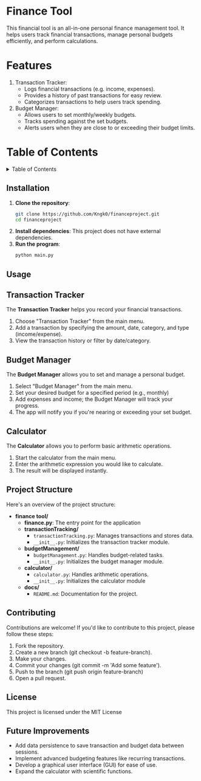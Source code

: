 # Finance Tool
This financial tool is an all-in-one personal finance management tool. It helps users track financial transactions, manage personal budgets efficiently, and perform calculations.

# Features

1. Transaction Tracker:
   - Logs financial transactions (e.g. income, expenses).
   - Provides a history of past transactions for easy review.
   - Categorizes transactions to help users track spending.
2. Budget Manager:
   - Allows users to set monthly/weekly budgets.
   - Tracks spending against the set budgets.
   - Alerts users when they are close to or exceeding their budget limits.
  
# Table of Contents

<details>
   <Summary>Table of Contents</Summary>

   - [Installation](#installation)
   - [Usage](#usage)
      - [Transaction Tracker](#transaction-tracker)
      - [Budget Manager](#budget-manager)
      - [Calculator](#calculator)
   - [Project Structure](#project-structure)
   - [Contributing](#contributing)
   - [License](#license)
</details>

## Installation

1. **Clone the repository**:
   ```bash
   git clone https://github.com/Kngk0/financeproject.git
   cd financeproject
2. **Install dependencies**:
   This project does not have external dependencies.
3. **Run the program**:
   ```bash
   python main.py

## Usage

## Transaction Tracker

The **Transaction Tracker** helps you record your financial transactions.

1. Choose "Transaction Tracker" from the main menu.
2. Add a transaction by specifying the amount, date, category, and type (income/expense).
3. View the transaction history or filter by date/category.

## Budget Manager

The **Budget Manager** allows you to set and manage a personal budget.

1. Select "Budget Manager" from the main menu.
2. Set your desired budget for a specified period (e.g., monthly)
3. Add expenses and income; the Budget Manager will track your progress.
4. The app will notify you if you're nearing or exceeding your set budget.

## Calculator

The **Calculator** allows you to perform basic arithmetic operations.

1. Start the calculator from the main menu.
2. Enter the arithmetic expression you would like to calculate.
3. The result will be displayed instantly.

## Project Structure

Here's an overview of the project structure:

- **finance tool/**
   - **finance.py**: The entry point for the application
   - **transactionTracking/**
      - `transactionTracking.py`: Manages transactions and stores data.
      - `__init__.py`: Initializes the transaction tracker module.
   - **budgetManagement/**
      - `budgetManagement.py`: Handles budget-related tasks.
      - `__init__.py`: Initializes the budget manager module.
  - **calculator/**
     - `calculator.py`: Handles arithmetic operations.
     - `__init__.py`: Initializes the calculator module
   - **docs/**
      - `README.md`: Documentation for the project.

## Contributing

Contributions are welcome! If you'd like to contribute to this project, please follow these steps:

1. Fork the repository.
2. Create a new branch (git checkout -b feature-branch).
3. Make your changes.
4. Commit your changes (git commit -m 'Add some feature').
5. Push to the branch (git push origin feature-branch)
6. Open a pull request.

## License

This project is licensed under the MIT License

## Future Improvements

- Add data persistence to save transaction and budget data between sessions.
- Implement advanced budgeting features like recurring transactions.
- Develop a graphical user interface (GUI) for ease of use.
- Expand the calculator with scientific functions.
